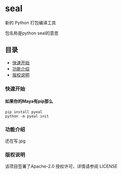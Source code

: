 # seal

新的 Python 打包编译工具

包名称是python seal的意思

## 目录

- [快速开始](#快速开始)
- [功能介绍](#功能介绍)
- [版权说明](#版权说明)

### 快速开始

#### 如果你的Maya有pip那么

```commandline
pip install pyeal
python -m pyeal init
```

### 功能介绍

还在写.jpg

### 版权说明

该项目签署了Apache-2.0 授权许可，详情请参阅 LICENSE